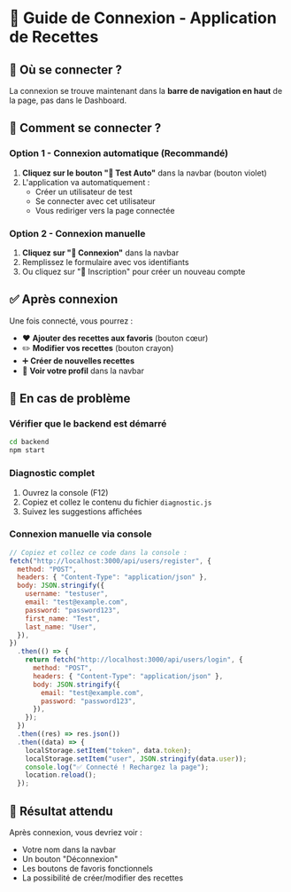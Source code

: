 # 🔐 Guide de Connexion - Application de Recettes

## 📍 Où se connecter ?

La connexion se trouve maintenant dans la **barre de navigation en haut** de la page, pas dans le Dashboard.

## 🎯 Comment se connecter ?

### Option 1 - Connexion automatique (Recommandé)

1. **Cliquez sur le bouton "🧪 Test Auto"** dans la navbar (bouton violet)
2. L'application va automatiquement :
   - Créer un utilisateur de test
   - Se connecter avec cet utilisateur
   - Vous rediriger vers la page connectée

### Option 2 - Connexion manuelle

1. **Cliquez sur "🔐 Connexion"** dans la navbar
2. Remplissez le formulaire avec vos identifiants
3. Ou cliquez sur "📝 Inscription" pour créer un nouveau compte

## ✅ Après connexion

Une fois connecté, vous pourrez :

- ❤️ **Ajouter des recettes aux favoris** (bouton cœur)
- ✏️ **Modifier vos recettes** (bouton crayon)
- ➕ **Créer de nouvelles recettes**
- 👤 **Voir votre profil** dans la navbar

## 🔧 En cas de problème

### Vérifier que le backend est démarré

```bash
cd backend
npm start
```

### Diagnostic complet

1. Ouvrez la console (F12)
2. Copiez et collez le contenu du fichier `diagnostic.js`
3. Suivez les suggestions affichées

### Connexion manuelle via console

```javascript
// Copiez et collez ce code dans la console :
fetch("http://localhost:3000/api/users/register", {
  method: "POST",
  headers: { "Content-Type": "application/json" },
  body: JSON.stringify({
    username: "testuser",
    email: "test@example.com",
    password: "password123",
    first_name: "Test",
    last_name: "User",
  }),
})
  .then(() => {
    return fetch("http://localhost:3000/api/users/login", {
      method: "POST",
      headers: { "Content-Type": "application/json" },
      body: JSON.stringify({
        email: "test@example.com",
        password: "password123",
      }),
    });
  })
  .then((res) => res.json())
  .then((data) => {
    localStorage.setItem("token", data.token);
    localStorage.setItem("user", JSON.stringify(data.user));
    console.log("✅ Connecté ! Rechargez la page");
    location.reload();
  });
```

## 🎉 Résultat attendu

Après connexion, vous devriez voir :

- Votre nom dans la navbar
- Un bouton "Déconnexion"
- Les boutons de favoris fonctionnels
- La possibilité de créer/modifier des recettes
